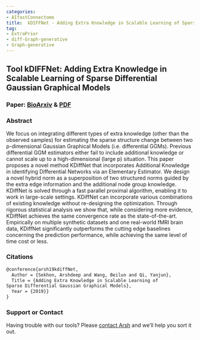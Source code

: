 ```yaml
---
categories:
- AIfastConnectome
title:  kDIFFNet - Adding Extra Knowledge in Scalable Learning of Sparse Differential Gaussian Graphical Models
tag:
- ExtraPrior
- diff-Graph-generative
- Graph-generative
---
```



## Tool kDIFFNet: Adding Extra Knowledge in Scalable Learning of Sparse Differential Gaussian Graphical Models

### Paper: [BioArxiv](http://biorxiv.org/cgi/content/short/716852v1) & [PDF](https://qiyanjun.github.io/Homepage//paperA14/2019-kDiffNet.pdf)

### Abstract
We focus on integrating different types of extra knowledge (other than the observed samples) for estimating the sparse structure change between two p-dimensional Gaussian Graphical Models (i.e. differential GGMs). Previous differential GGM estimators either fail to include additional knowledge or cannot scale up to a high-dimensional (large p) situation. This paper proposes a novel method KDiffNet that incorporates Additional Knowledge in identifying Differential Networks via an Elementary Estimator. We design a novel hybrid norm as a superposition of two structured norms guided by the extra edge information and the additional node group knowledge. KDiffNet is solved through a fast parallel proximal algorithm, enabling it to work in large-scale settings. KDiffNet can incorporate various combinations of existing knowledge without re-designing the optimization. Through rigorous statistical analysis we show that, while considering more evidence, KDiffNet achieves the same convergence rate as the state-of-the-art. Empirically on multiple synthetic datasets and one real-world fMRI brain data, KDiffNet significantly outperforms the cutting edge baselines concerning the prediction performance, while achieving the same level of time cost or less.



### Citations

```latex
@conference{arsh19kdiffNet,
  Author = {Sekhon, Arshdeep and Wang, Beilun and Qi, Yanjun},
  Title = {Adding Extra Knowledge in Scalable Learning of
Sparse Differential Gaussian Graphical Models},
  Year = {2019}}
}
```

### Support or Contact

Having trouble with our tools? Please [contact Arsh](mailto:as5cu@virginia.edu) and we’ll help you sort it out.
